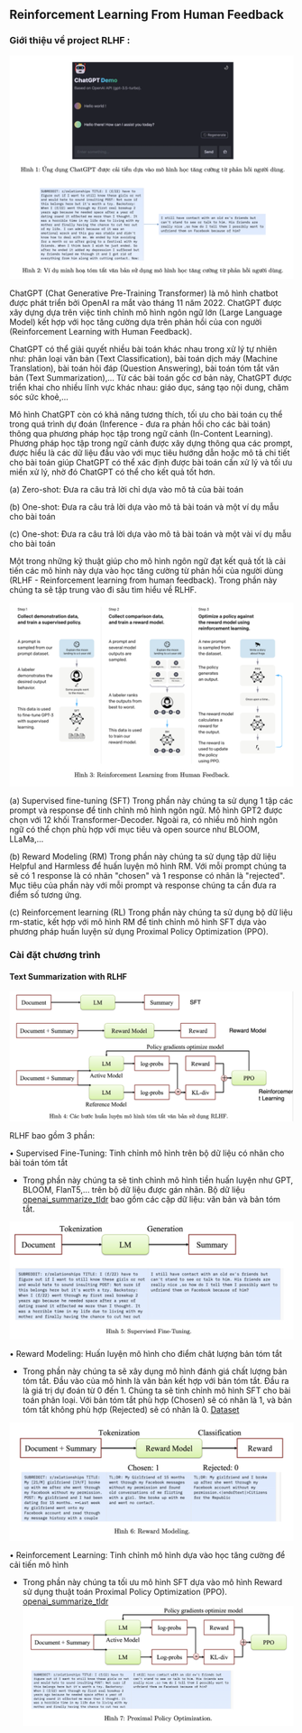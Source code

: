 ## Reinforcement Learning From Human Feedback


### Giới thiệu về project RLHF :

![alt text](assets/intro.png)

ChatGPT (Chat Generative Pre-Training Transformer) là mô hình chatbot được phát triển bởi OpenAI ra mắt vào tháng 11 năm 2022. ChatGPT được xây dựng dựa trên việc tinh chỉnh mô hình ngôn ngữ lớn (Large Language Model) kết hợp với học tăng cường dựa trên phản hồi của con người (Reinforcement Learning with Human Feedback).

ChatGPT có thể giải quyết nhiều bài toán khác nhau trong xử lý tự nhiên như: phân loại văn bản (Text Classification), bài toán dịch máy (Machine Translation), bài toán hỏi đáp (Question Answering), bài toán tóm tắt văn bản (Text Summarization),... Từ các bài toán gốc cơ bản này, ChatGPT được triển khai cho nhiều lĩnh vực khác nhau: giáo dục, sáng tạo nội dung, chăm sóc sức khoẻ,...

Mô hình ChatGPT còn có khả năng tương thích, tối ưu cho bài toán cụ thể trong quá trình dự đoán (Inference - đưa ra phản hồi cho các bài toán) thông qua phương pháp học tập trong ngữ cảnh (In-Content Learning). Phương pháp học tập trong ngữ cảnh được xây dựng thông qua các prompt, được hiểu là các dữ liệu đầu vào với mục tiêu hướng dẫn hoặc mô tả chi tiết cho bài toán giúp ChatGPT có thể xác định được bài toán cần xử lý và tối ưu miền xử lý, nhờ đó ChatGPT có thể cho kết quả tốt hơn.

(a) Zero-shot: Đưa ra câu trả lời chỉ dựa vào mô tả của bài toán

(b) One-shot: Đưa ra câu trả lời dựa vào mô tả bài toán và một ví dụ mẫu cho bài toán

(c) One-shot: Đưa ra câu trả lời dựa vào mô tả bài toán và một vài ví dụ mẫu cho bài toán

Một trong những kỹ thuật giúp cho mô hình ngôn ngữ đạt kết quả tốt là cải tiến các mô hình này dựa vào học tăng cường từ phản hồi của người dùng (RLHF - Reinforcement learning from human feedback). Trong phần này chúng ta sẽ tập trung vào đi sâu tìm hiểu về RLHF.

![alt text](assets/rlhf.png)


(a) Supervised fine-tuning (SFT)
Trong phần này chúng ta sử dụng 1 tập các prompt và response để tinh chỉnh mô hình ngôn ngữ. Mô hình GPT2 được chọn với 12 khối Transformer-Decoder. Ngoài ra, có nhiều mô hình ngôn ngữ có thể chọn phù hợp với mục tiêu và open source như BLOOM, LLaMa,...

(b) Reward Modeling (RM)
Trong phần này chúng ta sử dụng tập dữ liệu Helpful and Harmless để huấn luyện mô hình RM. Với mỗi prompt chúng ta sẽ có 1 response là có nhãn "chosen" và 1 response có nhãn là "rejected". Mục tiêu của phần này với mỗi prompt và response chúng ta cần đưa ra điểm số tương ứng.

(c) Reinforcement learning (RL)
Trong phần này chúng ta sử dụng bộ dữ liệu rm-static, kết hợp với mô hình RM để tinh chỉnh mô hình SFT dựa vào phương pháp huấn luyện sử dụng Proximal Policy Optimization (PPO).


### Cài đặt chương trình

#### Text Summarization with RLHF

![alt text](assets/textsum.png)

RLHF bao gồm 3 phần:

• Supervised Fine-Tuning: Tinh chỉnh mô hình trên bộ dữ liệu có nhãn cho bài toán tóm tắt 

+ Trong phần này chúng ta sẽ tinh chỉnh mô hình tiền huấn luyện như GPT, BLOOM, FlanT5,... trên bộ dữ liệu được gán nhãn. Bộ dữ liệu [openai_summarize_tldr](https://huggingface.co/datasets/CarperAI/openai_summarize_tldr) bao gồm các cặp dữ liệu: văn bản và bản tóm tắt.

![alt text](assets/sft.png)

• Reward Modeling: Huấn luyện mô hình cho điểm chât lượng bản tóm tắt
+ Trong phần này chúng ta sẽ xây dụng mô hình đánh giá chất lượng bản tóm tắt. Đầu vào của mô hình là văn bản kết hợp với bản tóm tắt. Đầu ra là giá trị dự đoán từ 0 đến 1. Chúng ta sẽ tinh chỉnh mô hình SFT cho bài toán phân loại. Với bản tóm tắt phù hợp (Chosen) sẽ có nhãn là 1, và bản tóm tắt không phù hợp (Rejected) sẽ có nhãn là 0. [Dataset](https://huggingface.co/datasets/CarperAI/openai_summarize_comparisons)


![alt text](assets/rm.png)


• Reinforcement Learning: Tinh chỉnh mô hình dựa vào học tăng cường để cải tiến mô hình
+ Trong phần này chúng ta tối ưu mô hình SFT dựa vào mô hình Reward sử dụng thuật toán Proximal Policy Optimization (PPO). [openai_summarize_tldr](https://huggingface.co/datasets/CarperAI/openai_summarize_tldr)
![alt text](assets/ppo.png)

